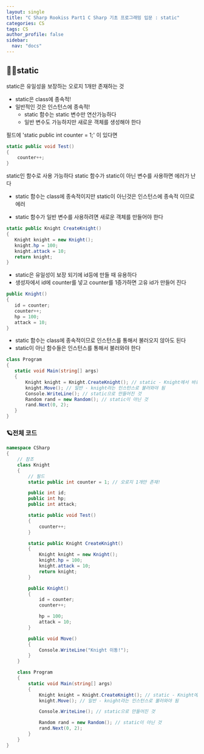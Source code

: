 ```yaml
---
layout: single
title: "C Sharp Rookiss Part1 C Sharp 기초 프로그래밍 입문 : static"
categories: CS
tags: CS
author_profile: false
sidebar:
  nav: "docs"
---
```


## 🐱‍🏍static

static은 유일성을 보장하는 오로지 1개만 존재하는 것

* static은 class에 종속적!
* 일반적인 것은 인스턴스에 종속적!
  * static 함수는 static 변수만 연산가능하다
  * 일반 변수도 가능하지만 새로운 객체를 생성해야 한다

필드에 'static public int counter = 1;' 이 있다면
```cs
static public void Test()
{
    counter++;
}
```
static인 함수로 사용 가능하다
static 함수가 static이 아닌 변수를 사용하면 에러가 난다
  * static 함수는 class에 종속적이지만 static이 아닌것은 인스턴스에 종속적 이므로 에러
  
 * static 함수가 일반 변수를 사용하려면 새로운 객체를 만들어야 한다
 ```cs
 static public Knight CreateKnight()
{
    Knight knight = new Knight();
    knight.hp = 100;
    knight.attack = 10;
    return knight;
}
 ```
 
*  static은 유일성이 보장 되기에 id등에 만들 때 유용하다
*  생성자에서 id에 counter를 넣고 counter를 1증가하면 고유 id가 만들어 진다
 ```cs
 public Knight()
{
    id = counter;
    counter++;
    hp = 100;
    attack = 10;
}
 ```
 
*  static 함수는 class에 종속적이므로 인스턴스를 통해서 불러오지 않아도 된다
*  static이 아닌 함수들은 인스턴스를 통해서 불러와야 한다
 ```cs
 class Program
{
    static void Main(string[] args)
    {
        Knight knight = Knight.CreateKnight(); // static - Knight에서 바로 불러오기 가능
        knight.Move(); // 일반 - knight라는 인스턴스로 불러와야 됨
        Console.WriteLine(); // static으로 만들어진 것
        Random rand = new Random(); // static이 아닌 것
        rand.Next(0, 2);
    }
}
 ```

### 🪐전체 코드
```cs
namespace CSharp
{
    // 참조
    class Knight
    {
        // 필드
        static public int counter = 1; // 오로지 1개만 존재!

        public int id;
        public int hp;
        public int attack;

        static public void Test()
        {
            counter++;
        }

        static public Knight CreateKnight()
        {
            Knight knight = new Knight();
            knight.hp = 100;
            knight.attack = 10;
            return knight;
        }

        public Knight()
        {
            id = counter;
            counter++;

            hp = 100;
            attack = 10;
        }

        public void Move()
        {
            Console.WriteLine("Knight 이동!");
        }
    }

    class Program
    {
        static void Main(string[] args)
        {
            Knight knight = Knight.CreateKnight(); // static - Knight에서 바로 불러오기 가능
            knight.Move(); // 일반 - knight라는 인스턴스로 불러와야 됨

            Console.WriteLine(); // static으로 만들어진 것

            Random rand = new Random(); // static이 아닌 것
            rand.Next(0, 2);
        }
    }
}
```
